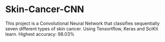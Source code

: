 # Skin-Cancer-CNN
This project is a Convolutional Neural Network that classifies sequentially seven different types of skin cancer. Using Tensortflow, Keras and SciKit learn. Highest accuracy: 98.03%
